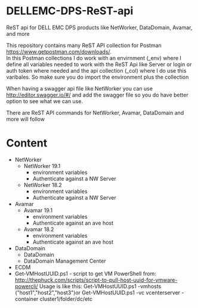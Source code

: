 # DELLEMC-DPS-ReST-api
ReST api for DELL EMC DPS products like NetWorker, DataDomain, Avamar, and more

This repository contains many ReST API collection for Postman https://www.getpostman.com/downloads/.  
In this Postman collections I do work with an envirnment (_env) where I define all variables needed to work with the ReST Api like Server or login or auth token where needed and the api collection (_col) where I do use this varibales. So make sure you do import the environment plus the collection

When having a swagger api file like NetWorker you can use http://editor.swagger.io/#/ and add the swagger file so you do have better option to see what we can use.

There are ReST API commands for NetWorker, Avamar, DataDomain and more will follow

# Content
* NetWorker  
  * NetWorker 19.1  
    * environment variables
    * Authenticate against a NW Server
  * NetWorker 18.2  
    * environment variables
    * Authenticate against a NW Server  
* Avamar  
  * Avamar 19.1
    * environment variables
    * Authenticate against an ave host  
  * Avamar 18.2
    * environment variables
    * Authenticate against an ave host  
* DataDomain
  * DataDomain
  * DataDomain Management Center
* ECDM
* Get-VMHostUUID.ps1 - script to get VM PowerShell from: http://thephuck.com/scripts/script-to-pull-host-uuid-for-vmware-powercli/
Usage is like this:
Get-VMHostUUID.ps1 -vmhosts ("host1","host2","host3")or
Get-VMHostUUID.ps1 -vc vcenterserver -container cluster1/folder/dc/etc
